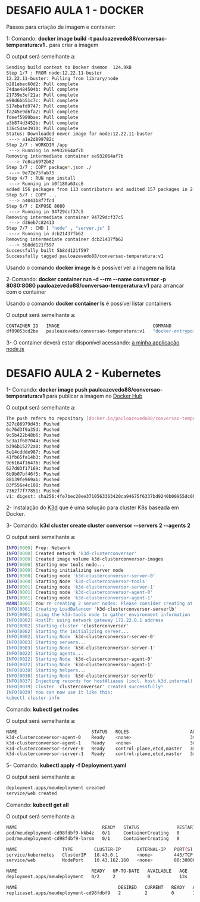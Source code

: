 <h1> DESAFIO AULA 1 - DOCKER </h1>

<p></p>
Passos para criação de imagem e container:
<p></p>
1: Comando: <b>docker image build -t pauloazevedo88/conversao-temperatura:v1 .</b> para criar a imagem

O output será semelhante a:
```bash
Sending build context to Docker daemon  124.9kB
Step 1/7 : FROM node:12.22.11-buster
12.22.11-buster: Pulling from library/node
b281ebec60d2: Pull complete
74dae484504b: Pull complete
21739e3ef21a: Pull complete
e98d6bb51c7c: Pull complete
517ebafd9747: Pull complete
fa245e9d6fa2: Pull complete
fdeef5999bae: Pull complete
a3b874d3452b: Pull complete
136c54ae3910: Pull complete
Status: Downloaded newer image for node:12.22.11-buster
 ---> a1e2d899782c
Step 2/7 : WORKDIR /app
 ---> Running in ee932064af7b
Removing intermediate container ee932064af7b
 ---> 7e8ca6972b82
Step 3/7 : COPY package*.json ./
 ---> 9e72e75fab75
Step 4/7 : RUN npm install
 ---> Running in b0f180a63cc6
added 156 packages from 113 contributors and audited 157 packages in 2.93s
Step 5/7 : COPY . .
 ---> a4043b8f7fcd
Step 6/7 : EXPOSE 8080
 ---> Running in 94729dcf37c5
Removing intermediate container 94729dcf37c5
 ---> d36eb7c82413
Step 7/7 : CMD [ "node" , "server.js" ]
 ---> Running in dcb21437fb62
Removing intermediate container dcb21437fb62
 ---> 5b8dd121f597
Successfully built 5b8dd121f597
Successfully tagged pauloazevedo88/conversao-temperatura:v1
```

Usando o comando <b>docker image ls</b> é possível ver a imagem na lista

2-Comando: <b>docker container run -d --rm --name conversor -p 8080:8080 pauloazevedo88/conversao-temperatura:v1</b> para arrancar com o container

Usando o comando <b>docker container ls</b> é possível listar containers

O output será semelhante a:
```bash
CONTAINER ID   IMAGE                                   COMMAND                  CREATED          STATUS         PORTS                                       NAMES
df09053cd2be   pauloazevedo/conversao-temperatura:v1   "docker-entrypoint.s…"   10 seconds ago   Up 9 seconds   0.0.0.0:8080->8080/tcp, :::8080->8080/tcp   conversor
```

3- O container deverá estar disponível acessando: <a href="http://localhost:8080">a minha applicação node.js</a>

<h1> DESAFIO AULA 2 - Kubernetes </h1>

1- Comando: <b>docker image push pauloazevedo88/conversao-temperatura:v1</b> para publicar a imagem no <a href="https://hub.docker.com/">Docker Hub</a>

O output será semelhante a:
```bash
The push refers to repository [docker.io/pauloazevedo88/conversao-temperatura]
327c86979d43: Pushed
6c76d3f9a35d: Pushed
9c5b422b48b6: Pushed
5c3a1f687044: Pushed
b396b15272a0: Pushed
5e14cddde987: Pushed
41fb65fa14b3: Pushed
9e6164f16476: Pushed
627d03f17169: Pushed
6b9b07bf46f5: Pushed
88139fe969ab: Pushed
83f556e4c108: Pushed
7362f7f77851: Pushed
v1: digest: sha256:4fe7bec20ee3710563363420ca94675f6337bd9240b00955dc0b0322c6f0620d size: 3051
```

2- Instalação do <a href="https://k3d.io/">K3d</a> que é uma solução para cluster K8s baseada em Docker.

3- Comando: <b>k3d cluster create cluster conversor --servers 2 --agents 2</b>

O output será semelhante a:
```bash
INFO[0000] Prep: Network
INFO[0000] Created network 'k3d-clusterconversor'
INFO[0000] Created image volume k3d-clusterconversor-images
INFO[0000] Starting new tools node...
INFO[0000] Creating initializing server node
INFO[0000] Creating node 'k3d-clusterconversor-server-0'
INFO[0000] Starting Node 'k3d-clusterconversor-tools'
INFO[0001] Creating node 'k3d-clusterconversor-server-1'
INFO[0001] Creating node 'k3d-clusterconversor-agent-0'
INFO[0001] Creating node 'k3d-clusterconversor-agent-1'
WARN[0001] You're creating 2 server nodes: Please consider creating at least 3 to achieve etcd quorum & fault tolerance
INFO[0001] Creating LoadBalancer 'k3d-clusterconversor-serverlb'
INFO[0001] Using the k3d-tools node to gather environment information
INFO[0002] HostIP: using network gateway 172.22.0.1 address
INFO[0002] Starting cluster 'clusterconversor'
INFO[0002] Starting the initializing server...
INFO[0002] Starting Node 'k3d-clusterconversor-server-0'
INFO[0003] Starting servers...
INFO[0003] Starting Node 'k3d-clusterconversor-server-1'
INFO[0022] Starting agents...
INFO[0022] Starting Node 'k3d-clusterconversor-agent-0'
INFO[0022] Starting Node 'k3d-clusterconversor-agent-1'
INFO[0030] Starting helpers...
INFO[0030] Starting Node 'k3d-clusterconversor-serverlb'
INFO[0037] Injecting records for hostAliases (incl. host.k3d.internal) and for 5 network members into CoreDNS configmap...
INFO[0039] Cluster 'clusterconversor' created successfully!
INFO[0039] You can now use it like this:
kubectl cluster-info
```

Comando: <b>kubectl get nodes</b>

O output será semelhante a:
```bash
NAME                            STATUS   ROLES                       AGE     VERSION
k3d-clusterconversor-agent-0    Ready    <none>                      3m38s   v1.22.7+k3s1
k3d-clusterconversor-agent-1    Ready    <none>                      3m38s   v1.22.7+k3s1
k3d-clusterconversor-server-0   Ready    control-plane,etcd,master   3m54s   v1.22.7+k3s1
k3d-clusterconversor-server-1   Ready    control-plane,etcd,master   3m42s   v1.22.7+k3s1
```

5- Comando: <b>kubectl apply -f Deployment.yaml</b>

O output será semelhante a:
```bash
deployment.apps/meudeployment created
service/web created
```

Comando: <b>kubectl get all</b>

O output será semelhante a:
```bash
NAME                                READY   STATUS              RESTARTS   AGE
pod/meudeployment-cd98fdbf9-kkb4z   0/1     ContainerCreating   0          13s
pod/meudeployment-cd98fdbf9-lnrsm   0/1     ContainerCreating   0          13s

NAME                 TYPE        CLUSTER-IP      EXTERNAL-IP   PORT(S)        AGE
service/kubernetes   ClusterIP   10.43.0.1       <none>        443/TCP        14m
service/web          NodePort    10.43.162.160   <none>        80:30000/TCP   13s

NAME                            READY   UP-TO-DATE   AVAILABLE   AGE
deployment.apps/meudeployment   0/2     2            0           13s

NAME                                      DESIRED   CURRENT   READY   AGE
replicaset.apps/meudeployment-cd98fdbf9   2         2         0       13s
```
